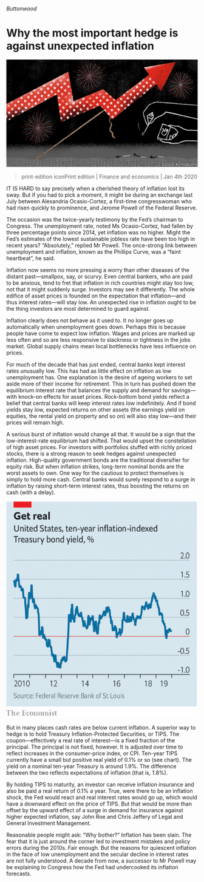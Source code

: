 ###### Buttonwood

# Why the most important hedge is against unexpected inflation 

![image](images/20200104_FND010.jpg) 

> print-edition iconPrint edition | Finance and economics | Jan 4th 2020 

IT IS HARD to say precisely when a cherished theory of inflation lost its sway. But if you had to pick a moment, it might be during an exchange last July between Alexandria Ocasio-Cortez, a first-time congresswoman who had risen quickly to prominence, and Jerome Powell of the Federal Reserve. 

The occasion was the twice-yearly testimony by the Fed’s chairman to Congress. The unemployment rate, noted Ms Ocasio-Cortez, had fallen by three percentage points since 2014, yet inflation was no higher. Might the Fed’s estimates of the lowest sustainable jobless rate have been too high in recent years? “Absolutely,” replied Mr Powell. The once-strong link between unemployment and inflation, known as the Phillips Curve, was a “faint heartbeat”, he said. 

Inflation now seems no more pressing a worry than other diseases of the distant past—smallpox, say, or scurvy. Even central bankers, who are paid to be anxious, tend to fret that inflation in rich countries might stay too low, not that it might suddenly surge. Investors may see it differently. The whole edifice of asset prices is founded on the expectation that inflation—and thus interest rates—will stay low. An unexpected rise in inflation ought to be the thing investors are most determined to guard against. 

Inflation clearly does not behave as it used to. It no longer goes up automatically when unemployment goes down. Perhaps this is because people have come to expect low inflation. Wages and prices are marked up less often and so are less responsive to slackness or tightness in the jobs market. Global supply chains mean local bottlenecks have less influence on prices. 

For much of the decade that has just ended, central banks kept interest rates unusually low. This has had as little effect on inflation as low unemployment has. One explanation is the desire of ageing workers to set aside more of their income for retirement. This in turn has pushed down the equilibrium interest rate that balances the supply and demand for savings—with knock-on effects for asset prices. Rock-bottom bond yields reflect a belief that central banks will keep interest rates low indefinitely. And if bond yields stay low, expected returns on other assets (the earnings yield on equities, the rental yield on property and so on) will also stay low—and their prices will remain high. 

A serious burst of inflation would change all that. It would be a sign that the low-interest-rate equilibrium had shifted. That would upset the constellation of high asset prices. For investors with portfolios stuffed with richly priced stocks, there is a strong reason to seek hedges against unexpected inflation. High-quality government bonds are the traditional diversifier for equity risk. But when inflation strikes, long-term nominal bonds are the worst assets to own. One way for the cautious to protect themselves is simply to hold more cash. Central banks would surely respond to a surge in inflation by raising short-term interest rates, thus boosting the returns on cash (with a delay). 

![image](images/20200104_FNC856.png) 

But in many places cash rates are below current inflation. A superior way to hedge is to hold Treasury Inflation-Protected Securities, or TIPS. The coupon—effectively a real rate of interest—is a fixed fraction of the principal. The principal is not fixed, however. It is adjusted over time to reflect increases in the consumer-price index, or CPI. Ten-year TIPS currently have a small but positive real yield of 0.1% or so (see chart). The yield on a nominal ten-year Treasury is around 1.9%. The difference between the two reflects expectations of inflation (that is, 1.8%). 

By holding TIPS to maturity, an investor can receive inflation insurance and also be paid a real return of 0.1% a year. True, were there to be an inflation shock, the Fed would react and real interest rates would go up, which would have a downward effect on the price of TIPS. But that would be more than offset by the upward effect of a surge in demand for insurance against higher expected inflation, say John Roe and Chris Jeffery of Legal and General Investment Management. 

Reasonable people might ask: “Why bother?” Inflation has been slain. The fear that it is just around the corner led to investment mistakes and policy errors during the 2010s. Fair enough. But the reasons for quiescent inflation in the face of low unemployment and the secular decline in interest rates are not fully understood. A decade from now, a successor to Mr Powell may be explaining to Congress how the Fed had undercooked its inflation forecasts. 

